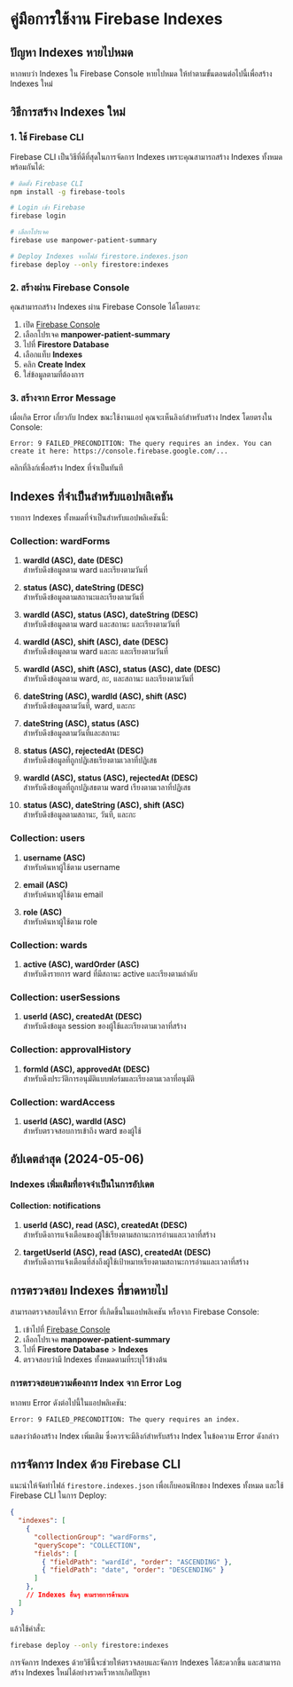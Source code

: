 # คู่มือการใช้งาน Firebase Indexes

## ปัญหา Indexes หายไปหมด

หากพบว่า Indexes ใน Firebase Console หายไปหมด ให้ทำตามขั้นตอนต่อไปนี้เพื่อสร้าง Indexes ใหม่

## วิธีการสร้าง Indexes ใหม่

### 1. ใช้ Firebase CLI

Firebase CLI เป็นวิธีที่ดีที่สุดในการจัดการ Indexes เพราะคุณสามารถสร้าง Indexes ทั้งหมดพร้อมกันได้:

```bash
# ติดตั้ง Firebase CLI
npm install -g firebase-tools

# Login เข้า Firebase
firebase login

# เลือกโปรเจค
firebase use manpower-patient-summary

# Deploy Indexes จากไฟล์ firestore.indexes.json
firebase deploy --only firestore:indexes
```

### 2. สร้างผ่าน Firebase Console

คุณสามารถสร้าง Indexes ผ่าน Firebase Console ได้โดยตรง:

1. เปิด [Firebase Console](https://console.firebase.google.com)
2. เลือกโปรเจค **manpower-patient-summary**
3. ไปที่ **Firestore Database**
4. เลือกแท็บ **Indexes**
5. คลิก **Create Index**
6. ใส่ข้อมูลตามที่ต้องการ

### 3. สร้างจาก Error Message

เมื่อเกิด Error เกี่ยวกับ Index ขณะใช้งานแอป คุณจะเห็นลิงก์สำหรับสร้าง Index โดยตรงใน Console:

```
Error: 9 FAILED_PRECONDITION: The query requires an index. You can create it here: https://console.firebase.google.com/...
```

คลิกที่ลิงก์เพื่อสร้าง Index ที่จำเป็นทันที

## Indexes ที่จำเป็นสำหรับแอปพลิเคชัน

รายการ Indexes ทั้งหมดที่จำเป็นสำหรับแอปพลิเคชันนี้:

### Collection: wardForms

1. **wardId (ASC), date (DESC)**  
   สำหรับดึงข้อมูลตาม ward และเรียงตามวันที่

2. **status (ASC), dateString (DESC)**  
   สำหรับดึงข้อมูลตามสถานะและเรียงตามวันที่

3. **wardId (ASC), status (ASC), dateString (DESC)**  
   สำหรับดึงข้อมูลตาม ward และสถานะ และเรียงตามวันที่

4. **wardId (ASC), shift (ASC), date (DESC)**  
   สำหรับดึงข้อมูลตาม ward และกะ และเรียงตามวันที่

5. **wardId (ASC), shift (ASC), status (ASC), date (DESC)**  
   สำหรับดึงข้อมูลตาม ward, กะ, และสถานะ และเรียงตามวันที่

6. **dateString (ASC), wardId (ASC), shift (ASC)**  
   สำหรับดึงข้อมูลตามวันที่, ward, และกะ

7. **dateString (ASC), status (ASC)**  
   สำหรับดึงข้อมูลตามวันที่และสถานะ

8. **status (ASC), rejectedAt (DESC)**  
   สำหรับดึงข้อมูลที่ถูกปฏิเสธเรียงตามเวลาที่ปฏิเสธ

9. **wardId (ASC), status (ASC), rejectedAt (DESC)**  
   สำหรับดึงข้อมูลที่ถูกปฏิเสธตาม ward เรียงตามเวลาที่ปฏิเสธ

10. **status (ASC), dateString (ASC), shift (ASC)**  
    สำหรับดึงข้อมูลตามสถานะ, วันที่, และกะ

### Collection: users

1. **username (ASC)**  
   สำหรับค้นหาผู้ใช้ตาม username

2. **email (ASC)**  
   สำหรับค้นหาผู้ใช้ตาม email

3. **role (ASC)**  
   สำหรับค้นหาผู้ใช้ตาม role

### Collection: wards

1. **active (ASC), wardOrder (ASC)**  
   สำหรับดึงรายการ ward ที่มีสถานะ active และเรียงตามลำดับ

### Collection: userSessions

1. **userId (ASC), createdAt (DESC)**  
   สำหรับดึงข้อมูล session ของผู้ใช้และเรียงตามเวลาที่สร้าง

### Collection: approvalHistory

1. **formId (ASC), approvedAt (DESC)**  
   สำหรับดึงประวัติการอนุมัติแบบฟอร์มและเรียงตามเวลาที่อนุมัติ

### Collection: wardAccess

1. **userId (ASC), wardId (ASC)**  
   สำหรับตรวจสอบการเข้าถึง ward ของผู้ใช้ 

## อัปเดตล่าสุด (2024-05-06)

### Indexes เพิ่มเติมที่อาจจำเป็นในการอัปเดต

#### Collection: notifications
1. **userId (ASC), read (ASC), createdAt (DESC)**  
   สำหรับดึงการแจ้งเตือนของผู้ใช้เรียงตามสถานะการอ่านและเวลาที่สร้าง

2. **targetUserId (ASC), read (ASC), createdAt (DESC)**  
   สำหรับดึงการแจ้งเตือนที่ส่งถึงผู้ใช้เป้าหมายเรียงตามสถานะการอ่านและเวลาที่สร้าง

## การตรวจสอบ Indexes ที่ขาดหายไป

สามารถตรวจสอบได้จาก Error ที่เกิดขึ้นในแอปพลิเคชัน หรือจาก Firebase Console:

1. เข้าไปที่ [Firebase Console](https://console.firebase.google.com)
2. เลือกโปรเจค **manpower-patient-summary**
3. ไปที่ **Firestore Database** > **Indexes**
4. ตรวจสอบว่ามี Indexes ทั้งหมดตามที่ระบุไว้ข้างต้น

### การตรวจสอบความต้องการ Index จาก Error Log

หากพบ Error ดังต่อไปนี้ในแอปพลิเคชัน:
```
Error: 9 FAILED_PRECONDITION: The query requires an index.
```

แสดงว่าต้องสร้าง Index เพิ่มเติม ซึ่งควรจะมีลิงก์สำหรับสร้าง Index ในข้อความ Error ดังกล่าว

## การจัดการ Index ด้วย Firebase CLI

แนะนำให้จัดทำไฟล์ `firestore.indexes.json` เพื่อเก็บคอนฟิกของ Indexes ทั้งหมด และใช้ Firebase CLI ในการ Deploy:

```json
{
  "indexes": [
    {
      "collectionGroup": "wardForms",
      "queryScope": "COLLECTION",
      "fields": [
        { "fieldPath": "wardId", "order": "ASCENDING" },
        { "fieldPath": "date", "order": "DESCENDING" }
      ]
    },
    // Indexes อื่นๆ ตามรายการด้านบน
  ]
}
```

แล้วใช้คำสั่ง:
```bash
firebase deploy --only firestore:indexes
```

การจัดการ Indexes ด้วยวิธีนี้จะช่วยให้ตรวจสอบและจัดการ Indexes ได้สะดวกขึ้น และสามารถสร้าง Indexes ใหม่ได้อย่างรวดเร็วหากเกิดปัญหา 